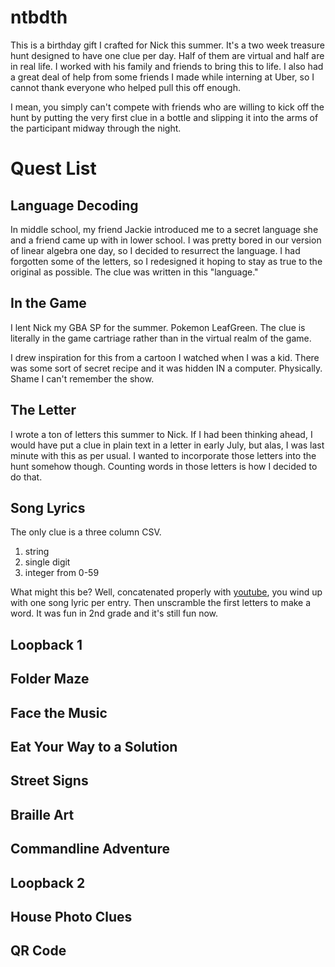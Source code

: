 # ntbdth

This is a birthday gift I crafted for Nick this summer. It's a two week treasure hunt designed to have one clue per day. Half of them are virtual and half are in real life. I worked with his family and friends to bring this to life. I also had a great deal of help from some friends I made while interning at Uber, so I cannot thank everyone who helped pull this off enough.

I mean, you simply can't compete with friends who are willing to kick off the hunt by putting the very first clue in a bottle and slipping it into the arms of the participant midway through the night.

# Quest List

## Language Decoding

In middle school, my friend Jackie introduced me to a secret language she and a friend came up with in lower school. I was pretty bored in our version of linear algebra one day, so I decided to resurrect the language. I had forgotten some of the letters, so I redesigned it hoping to stay as true to the original as possible. The clue was written in this "language."

## In the Game

I lent Nick my GBA SP for the summer. Pokemon LeafGreen. The clue is literally in the game cartriage rather than in the virtual realm of the game. 

I drew inspiration for this from a cartoon I watched when I was a kid. There was some sort of secret recipe and it was hidden IN a computer. Physically. Shame I can't remember the show.

## The Letter

I wrote a ton of letters this summer to Nick. If I had been thinking ahead, I would have put a clue in plain text in a letter in early July, but alas, I was last minute with this as per usual. I wanted to incorporate those letters into the hunt somehow though. Counting words in those letters is how I decided to do that.

## Song Lyrics

The only clue is a three column CSV.
1. string
2. single digit
3. integer from 0-59

What might this be? Well, concatenated properly with [youtube](https://youtu.be/), you wind up with one song lyric per entry. Then unscramble the first letters to make a word. It was fun in 2nd grade and it's still fun now.

## Loopback 1

## Folder Maze

## Face the Music

## Eat Your Way to a Solution

## Street Signs

## Braille Art

## Commandline Adventure

## Loopback 2

## House Photo Clues

## QR Code
